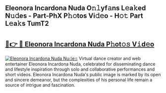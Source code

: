 ## Eleonora Incardona Nuda O𝚗𝚕yf𝚊ns L𝚎a𝚔ed N𝚞𝚍es - Part-PhX P𝚑𝚘tos Vi𝚍𝚎o - H𝚘𝚝 Part L𝚎a𝚔s TumT2

# <h2><a href="http://kf2xoqg.oniu.top/?m=Eleonora+Incardona+Nuda">🔗👉 🔴 Eleonora Incardona Nuda P𝚑ot𝚘𝚜 V𝚒d𝚎o</a></h2>

[![Eleonora Incardona Nuda Nu𝚍e𝚜](https://i.imgur.com/0qMVB7G.gif)](http://kf2xoqg.oniu.top/?m=Eleonora+Incardona+Nuda)
Virtual dance creator and web entertainer Eleonora Incardona Nuda, celebrated for disseminating dance and lifestyle inspiration through solo and collaborative performances and short videos. Eleonora Incardona Nuda's public image is marked by its open and sincere demeanor, but the complexities of his personal life remain a source of intrigue and fascination.  

